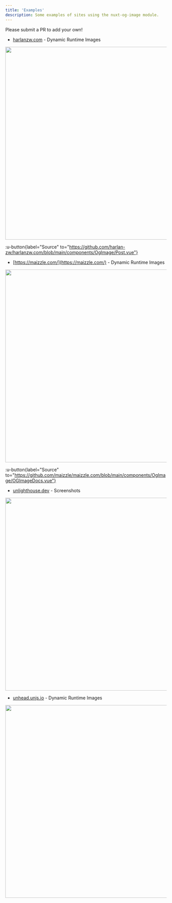 ```yaml
---
title: 'Examples'
description: Some examples of sites using the nuxt-og-image module.
---
```


Please submit a PR to add your own!

- [harlanzw.com](https://harlanzw.com) - Dynamic Runtime Images

<img src="https://harlanzw.com/blog/2023-may/__og_image__/og.png" width="600" class="rounded shadow"  />

:u-button{label="Source" to="https://github.com/harlan-zw/harlanzw.com/blob/main/components/OgImage/Post.vue"}

- [https://maizzle.com/](https://maizzle.com/) - Dynamic Runtime Images

<img src="https://maizzle.com/docs/introduction/__og_image__/og.png" width="600" class="rounded shadow"  />

:u-button{label="Source" to="https://github.com/maizzle/maizzle.com/blob/main/components/OgImage/OGImageDocs.vue"}

- [unlighthouse.dev](https://unlighthouse.dev) - Screenshots

<img loading="lazy" src="https://unlighthouse.dev/__og-image__/image/guide/getting-started/unlighthouse-cli/og.jpeg" width="600" class="rounded shadow"  />

- [unhead.unjs.io](https://unhead.unjs.io/) - Dynamic Runtime Images

<img loading="lazy" src="https://unhead.unjs.io/__og-image__/image/setup/unhead/introduction/og.png" width="600" class="rounded shadow" />
